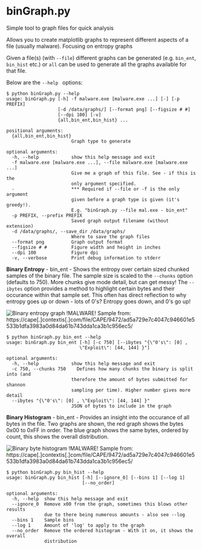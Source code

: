 # binGraph.py
Simple tool to graph files for quick analysis

Allows you to create matplotlib graphs to represent different aspects of a file (usually malware). Focusing on entropy graphs

Given a file(s) (with ```--file```) different graphs can be generated (e.g. ```bin_ent```, ```bin_hist``` etc.) or ```all``` can be used to generate all the graphs available for that file.

Below are the ```--help ``` options:

```
$ python binGraph.py --help
usage: binGraph.py [-h] -f malware.exe [malware.exe ...] [-] [-p PREFIX]
                   [-d /data/graphs/] [--format png] [--figsize # #]
                   [--dpi 100] [-v]
                   {all,bin_ent,bin_hist} ...

positional arguments:
  {all,bin_ent,bin_hist}
                        Graph type to generate

optional arguments:
  -h, --help            show this help message and exit
  -f malware.exe [malware.exe ...], --file malware.exe [malware.exe ...]
                        Give me a graph of this file. See - if this is the
                        only argument specified.
  -                     *** Required if --file or -f is the only argument
                        given before a graph type is given (it's greedy!).
                        E.g. "binGraph.py --file mal.exe - bin_ent"
  -p PREFIX, --prefix PREFIX
                        Saved graph output filename (without extension)
  -d /data/graphs/, --save_dir /data/graphs/
                        Where to save the graph files
  --format png          Graph output format
  --figsize # #         Figure width and height in inches
  --dpi 100             Figure dpi
  -v, --verbose         Print debug information to stderr
```

**Binary Entropy** - bin_ent - Shows the entropy over certain sized chunked samples of the binary file. The sample size is scaled to the ```--chunks``` option (defaults to 750). More chunks give mode detail, but can get messy! The ```--ibytes``` option provides a method to highlight certain bytes and their occurance within that sample set. This often has direct reflection to why entropy goes up or down - lots of 0's? Entropy goes down, and 0's go up!

![Binary entropy graph](https://github.com/geekscrapy/binGraph/blob/public/example-bin_ent.png "Binary entropy graph - from PE executable")
!MALWARE! Sample from: https://cape[.]contextis[.]com/file/CAPE/9472/ad5a729e7c4047c946601e5533b1dfa3983a0d84da61b743dda1ca3b1c956ec5/
```
$ python binGraph.py bin_ent --help
usage: binGraph.py bin_ent [-h] [-c 750] [--ibytes "{\"0's\": [0] ,
                           \"Exploit\": [44, 144] }"]

optional arguments:
  -h, --help            show this help message and exit
  -c 750, --chunks 750    Defines how many chunks the binary is split into (and
                        therefore the amount of bytes submitted for shannon
                        sampling per time). Higher number gives more detail
  --ibytes "{\"0's\": [0] , \"Exploit\": [44, 144] }"
                        JSON of bytes to include in the graph
```

**Binary Histogram** - bin_ent - Provides an insight into the occurance of all bytes in the file. Two graphs are shown, the red graph shows the bytes 0x00 to 0xFF in order. The blue graph shows the same bytes, ordered by count, this shows the overall distribution.

![Binary byte histogram](https://github.com/geekscrapy/binGraph/blob/public/example-bin_hist.png "Binary byte histogram")
!MALWARE! Sample from: https://cape[.]contextis[.]com/file/CAPE/9472/ad5a729e7c4047c946601e5533b1dfa3983a0d84da61b743dda1ca3b1c956ec5/
```
$ python binGraph.py bin_hist --help
usage: binGraph.py bin_hist [-h] [--ignore_0] [--bins 1] [--log 1]
                            [--no_order]

optional arguments:
  -h, --help  show this help message and exit
  --ignore_0  Remove x00 from the graph, sometimes this blows other results
              due to there being numerous amounts - also see --log
  --bins 1    Sample bins
  --log 1     Amount of 'log' to apply to the graph
  --no_order  Remove the ordered histogram - With it on, it shows the overall
              distribution
```
